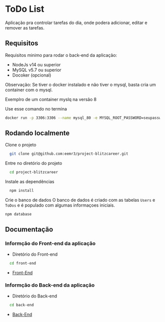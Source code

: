 # ToDo List

Aplicação pra controlar tarefas do dia, onde podera adicionar, editar e remover as tarefas.

## Requisitos

Requisitos minimo para rodar o back-end da aplicação:

- NodeJs v14 ou superior
- MySQL v5.7 ou superior
- Docoker (opcional)

Observação: Se tiver o docker instalado e não tiver o mysql, basta cria um container com o mysql.

Exemplro de um container myslq na versão 8

Use esse comando no termina
```bash
docker run -p 3306:3306 --name mysql_80 -e MYSQL_ROOT_PASSWORD=seupassword -d mysql:8 mysqld --default-authentication-plugin=mysql_native_password

```

## Rodando localmente

Clone o projeto

```bash
  git clone git@github.com:eemr3/project-blitzcareer.git
```

Entre no diretório do projeto

```bash
  cd project-blitzcareer
```

Instale as dependências

```bash
  npm install
```

Crie o banco de dados
O banco de dados é criado com as tabelas `Users` e `ToDos` e é populado com algumas informaçoes iniciais.

```bash
npm database
``` 

## Documentação

### Informção do Front-end da aplicação

- Diretório do Front-end

```bash
  cd front-end
```

- [Front-End](https://github.com/eemr3/project-blitzcareer/tree/main/front-end)
### Informção do Back-end da aplicação

- Diretório do Back-end

```bash
  cd back-end
```
- [Back-End](https://github.com/eemr3/project-blitzcareer/tree/main/back-end)
